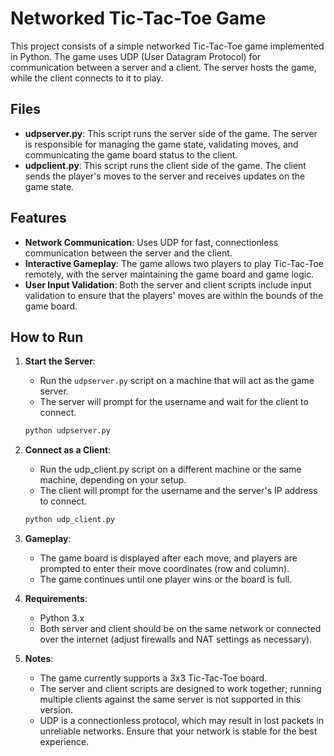 # Networked Tic-Tac-Toe Game

This project consists of a simple networked Tic-Tac-Toe game implemented in Python. The game uses UDP (User Datagram Protocol) for communication between a server and a client. The server hosts the game, while the client connects to it to play.

## Files

- **udpserver.py**: This script runs the server side of the game. The server is responsible for managing the game state, validating moves, and communicating the game board status to the client.
- **udpclient.py**: This script runs the client side of the game. The client sends the player's moves to the server and receives updates on the game state.

## Features

- **Network Communication**: Uses UDP for fast, connectionless communication between the server and the client.
- **Interactive Gameplay**: The game allows two players to play Tic-Tac-Toe remotely, with the server maintaining the game board and game logic.
- **User Input Validation**: Both the server and client scripts include input validation to ensure that the players' moves are within the bounds of the game board.

## How to Run

1. **Start the Server**:
   - Run the `udpserver.py` script on a machine that will act as the game server.
   - The server will prompt for the username and wait for the client to connect.

   ```bash
   python udpserver.py

2. **Connect as a Client**:
   - Run the udp_client.py script on a different machine or the same machine, depending on your setup.
   - The client will prompt for the username and the server's IP address to connect.

   ```bash
   python udp_client.py

3. **Gameplay**:
   - The game board is displayed after each move, and players are prompted to enter their move coordinates (row and column).
   - The game continues until one player wins or the board is full.
  
4. **Requirements**:
   - Python 3.x
   - Both server and client should be on the same network or connected over the internet (adjust firewalls and NAT settings as necessary).

5. **Notes**:
   - The game currently supports a 3x3 Tic-Tac-Toe board.
   - The server and client scripts are designed to work together; running multiple clients against the same server is not supported in this version.
   - UDP is a connectionless protocol, which may result in lost packets in unreliable networks. Ensure that your network is stable for the best experience.

